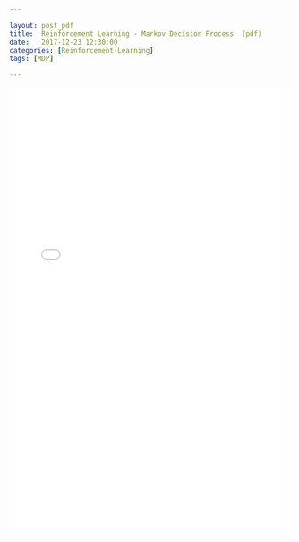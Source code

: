 ```yaml
---

layout: post_pdf
title:  Reinforcement Learning - Markov Decision Process  (pdf)
date:   2017-12-23 12:30:00
categories: [Reinforcement-Learning]
tags: [MDP]

---
```


<embed src="/mark/assets/pdf/2017-12-23-markov-decision-process/2017-12-23-markov-decision-process.pdf#page=1" type="application/pdf" width="100%" height=800px>